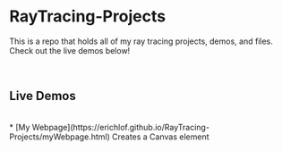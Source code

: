 # RayTracing-Projects

This is a repo that holds all of my ray tracing projects, demos, and files.  Check out the live demos below!

<br>

<h2> Live Demos </h2>
<br>
* [My Webpage](https://erichlof.github.io/RayTracing-Projects/myWebpage.html) Creates a Canvas element
